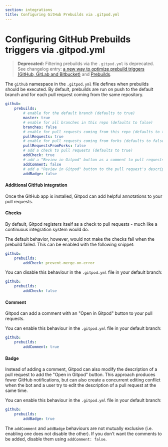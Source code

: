 ```yaml
---
section: integrations
title: Configuring GitHub Prebuilds via .gitpod.yml
---
```


# Configuring GitHub Prebuilds triggers via .gitpod.yml

> **Deprecated:** Filtering prebuilds via the `.gitpod.yml` is deprecated. See changelog entry: [a new way to optimize prebuild triggers (GitHub, GitLab and Bitbucket)](/changelog/simplified-prebuilds-defaults) and [Prebuilds](/docs/configure/projects/prebuilds).

The `github` namespace in the `.gitpod.yml` file defines when prebuilds should be executed. By default, prebuilds are run on push to the default branch and for each pull request coming from the same repository.

```yml
github:
    prebuilds:
        # enable for the default branch (defaults to true)
        master: true
        # enable for all branches in this repo (defaults to false)
        branches: false
        # enable for pull requests coming from this repo (defaults to true)
        pullRequests: true
        # enable for pull requests coming from forks (defaults to false)
        pullRequestsFromForks: false
        # add a check to pull requests (defaults to true)
        addCheck: true
        # add a "Review in Gitpod" button as a comment to pull requests (defaults to false)
        addComment: false
        # add a "Review in Gitpod" button to the pull request's description (defaults to false)
        addBadge: false
```

#### Additional GitHub integration

Once the GitHub app is installed, Gitpod can add helpful annotations to your pull requests.

#### Checks

By default, Gitpod registers itself as a check to pull requests - much like a continuous integration system would do.

The default behavior, however, would not make the checks fail when the prebuild failed.
This can be enabled with the following snippet:

```yml
github:
    prebuilds:
        addCheck: prevent-merge-on-error
```

You can disable this behaviour in the `.gitpod.yml` file in your default branch:

```yml
github:
    prebuilds:
        addCheck: false
```

#### Comment

Gitpod can add a comment with an "Open in Gitpod" button to your pull requests.

You can enable this behaviour in the `.gitpod.yml` file in your default branch:

```yml
github:
    prebuilds:
        addComment: true
```

#### Badge

Instead of adding a comment, Gitpod can also modify the description of a pull request to add the "Open in Gitpod" button.
This approach produces fewer GitHub notifications, but can also create a concurrent editing conflict when the bot and a user try to edit the description of a pull request at the same time.

You can enable this behaviour in the `.gitpod.yml` file in your default branch:

```yml
github:
    prebuilds:
        addBadge: true
```

The `addComment` and `addBadge` behaviours are not mutually exclusive (i.e. enabling one does not disable the other).
If you don't want the comments to be added, disable them using `addComment: false`.

